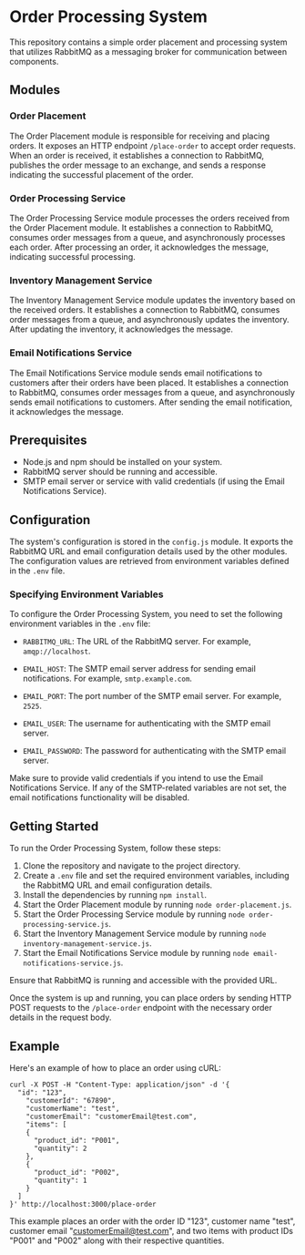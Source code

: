 # Order Processing System

This repository contains a simple order placement and processing system that utilizes RabbitMQ as a messaging broker for communication between components.

## Modules

### Order Placement

The Order Placement module is responsible for receiving and placing orders. It exposes an HTTP endpoint `/place-order` to accept order requests. When an order is received, it establishes a connection to RabbitMQ, publishes the order message to an exchange, and sends a response indicating the successful placement of the order.

### Order Processing Service

The Order Processing Service module processes the orders received from the Order Placement module. It establishes a connection to RabbitMQ, consumes order messages from a queue, and asynchronously processes each order. After processing an order, it acknowledges the message, indicating successful processing.

### Inventory Management Service

The Inventory Management Service module updates the inventory based on the received orders. It establishes a connection to RabbitMQ, consumes order messages from a queue, and asynchronously updates the inventory. After updating the inventory, it acknowledges the message.

### Email Notifications Service

The Email Notifications Service module sends email notifications to customers after their orders have been placed. It establishes a connection to RabbitMQ, consumes order messages from a queue, and asynchronously sends email notifications to customers. After sending the email notification, it acknowledges the message.

## Prerequisites

- Node.js and npm should be installed on your system.
- RabbitMQ server should be running and accessible.
- SMTP email server or service with valid credentials (if using the Email Notifications Service).

## Configuration

The system's configuration is stored in the `config.js` module. It exports the RabbitMQ URL and email configuration details used by the other modules. The configuration values are retrieved from environment variables defined in the `.env` file.

### Specifying Environment Variables

To configure the Order Processing System, you need to set the following environment variables in the `.env` file:

- `RABBITMQ_URL`: The URL of the RabbitMQ server. For example, `amqp://localhost`.

- `EMAIL_HOST`: The SMTP email server address for sending email notifications. For example, `smtp.example.com`.

- `EMAIL_PORT`: The port number of the SMTP email server. For example, `2525`.

- `EMAIL_USER`: The username for authenticating with the SMTP email server.

- `EMAIL_PASSWORD`: The password for authenticating with the SMTP email server.

Make sure to provide valid credentials if you intend to use the Email Notifications Service. If any of the SMTP-related variables are not set, the email notifications functionality will be disabled.

## Getting Started

To run the Order Processing System, follow these steps:

1. Clone the repository and navigate to the project directory.
2. Create a `.env` file and set the required environment variables, including the RabbitMQ URL and email configuration details.
3. Install the dependencies by running `npm install`.
4. Start the Order Placement module by running `node order-placement.js`.
5. Start the Order Processing Service module by running `node order-processing-service.js`.
6. Start the Inventory Management Service module by running `node inventory-management-service.js`.
7. Start the Email Notifications Service module by running `node email-notifications-service.js`.

Ensure that RabbitMQ is running and accessible with the provided URL.

Once the system is up and running, you can place orders by sending HTTP POST requests to the `/place-order` endpoint with the necessary order details in the request body.

## Example

Here's an example of how to place an order using cURL:

```shell
curl -X POST -H "Content-Type: application/json" -d '{
  "id": "123",
    "customerId": "67890", 
    "customerName": "test",
    "customerEmail": "customerEmail@test.com",
    "items": [
    {
      "product_id": "P001",
      "quantity": 2
    },
    {
      "product_id": "P002",
      "quantity": 1
    }
  ]
}' http://localhost:3000/place-order
```
This example places an order with the order ID "123", customer name "test", customer email "customerEmail@test.com", and two items with product IDs "P001" and "P002" along with their respective quantities.